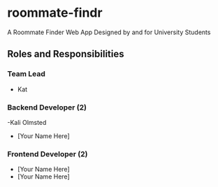 # roommate-findr
A Roommate Finder Web App Designed by and for University Students 

## Roles and Responsibilities

### Team Lead 
- Kat

### Backend Developer (2) 
-Kali Olmsted 
- [Your Name Here] 

### Frontend Developer (2)
- [Your Name Here] 
- [Your Name Here] 


